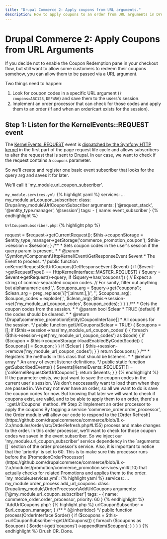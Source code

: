 ```yaml
---
title: "Drupal Commerce 2: Apply coupons from URL arguments."
description: How to apply coupons to an order from URL arguments in Drupal Commerce 2.
---
```


# Drupal Commerce 2: Apply Coupons from URL Arguments

If you decide not to enable the Coupon Redemption pane in your checkout flow, but still want to allow some customers to redeem their coupons somehow, you can allow them to be passed via a URL argument.

Two things need to happen:

1. Look for coupon codes in a specific URL argument (`?coupons=ABC123,DEF456`) and save them to the users's session.
2. Implement an order processor that can check for those codes and apply them to an order (if and when an order/cart exists for the session).

## Step 1: Listen for the KernelEvents::REQUEST event

The [KernelEvents::REQUEST](https://api.drupal.org/api/drupal/vendor!symfony!http-kernel!KernelEvents.php/constant/KernelEvents%3A%3AREQUEST/8.4.x) event is [dispatched by the Symfony HTTP kernel](https://api.drupal.org/api/drupal/vendor%21symfony%21http-kernel%21HttpKernel.php/function/HttpKernel%3A%3AhandleRaw/8.4.x) in the first part of the page request life cycle and allows subscribers to alter the request that is sent to Drupal.  In our case, we want to check if the request contains a `coupons` parameter.

So we'll create and register one basic event subscriber that looks for the query arg and saves it for later.

We'll call it 'my_module.url_coupon_subscriber'.

`my_module.services.yml`:
{% highlight yaml %}
services:
  ...
  my_module.url_coupon_subscriber:
    class: Drupal\my_module\UrlCouponSubscriber
    arguments: ['@request_stack', '@entity_type.manager', '@session']
    tags:
      - { name: event_subscriber }
{% endhighlight %}

`UrlCouponSubscriber.php`:
{% highlight php %}
<?php

namespace Drupal\my_module;

use Drupal\Core\Entity\EntityTypeManagerInterface;
use Symfony\Component\EventDispatcher\EventSubscriberInterface;
use Symfony\Component\HttpFoundation\Session\SessionInterface;
use Symfony\Component\HttpFoundation\RequestStack;
use Symfony\Component\HttpKernel\Event\GetResponseEvent;
use Symfony\Component\HttpKernel\HttpKernelInterface;
use Symfony\Component\HttpKernel\KernelEvents;

class UrlCouponSubscriber implements EventSubscriberInterface {

  /**
   * The current request.
   *
   * @var \Symfony\Component\HttpFoundation\Request
   */
  protected $request;

  /**
   * The session.
   *
   * @var \Symfony\Component\HttpFoundation\Session\SessionInterface
   */
  protected $session;

  /**
   * The coupon storage.
   *
   * @var \Drupal\commerce_promotion\CouponStorageInterface
   */
  protected $couponStorage;

  /**
   * Constructs a new UrlCouponSubscriber.
   *
   * @param \Symfony\Component\HttpFoundation\RequestStack $request
   *   The request stack.
   * @param \Drupal\Core\Entity\EntityTypeManagerInterface $entity_type_manager
   *   The entity type manager.
   * @param \Symfony\Component\HttpFoundation\Session\SessionInterface $session
   *   The session.
   *
   * @throws \Exception
   */
  public function __construct(RequestStack $request, EntityTypeManagerInterface $entity_type_manager, SessionInterface $session) {
    $this->request = $request->getCurrentRequest();
    $this->couponStorage = $entity_type_manager->getStorage('commerce_promotion_coupon');
    $this->session = $session;
  }

  /**
   * Sets coupon codes in the user's session if the query param is present.
   *
   * @param \Symfony\Component\HttpKernel\Event\GetResponseEvent $event
   *   The Event to process.
   */
  public function onKernelRequestSetUrlCoupons(GetResponseEvent $event) {
    if ($event->getRequestType() == HttpKernelInterface::MASTER_REQUEST) {
      $query = $event->getRequest()->query;
      if ($query->has('coupons')) {
        // Expect a string of comma-separated coupon codes.
        // For sanity, filter out anything but alphanumeric and ','.
        $coupons_arg = $query->get('coupons');
        $clean_arg = preg_replace('/[^[:alnum:],]/', '', $coupons_arg);
        $coupon_codes = explode(',', $clean_arg);
        $this->session->set('my_module_url_coupon_codes', $coupon_codes);
      }
    }
  }

  /**
   * Gets the coupon codes from the session.
   *
   * @param bool $clear
   *   TRUE (default) if the codes should be cleared.
   *
   * @return \Drupal\commerce_promotion\Entity\CouponInterface[]
   *   All coupons for the session.
   */
  public function getUrlCoupons($clear = TRUE) {
    $coupons = [];
    if ($this->session->has('my_module_url_coupon_codes')) {
      foreach ($this->session->get('my_module_url_coupon_codes') as $code) {
        if ($coupon = $this->couponStorage->loadEnabledByCode($code)) {
          $coupons[] = $coupon;
        }
      }
      if ($clear) {
        $this->session->remove('my_module_url_coupon_codes');
      }
    }

    return $coupons;
  }

  /**
   * Registers the methods in this class that should be listeners.
   *
   * @return array
   *   An array of event listener definitions.
   */
  public static function getSubscribedEvents() {
    $events[KernelEvents::REQUEST][] = ['onKernelRequestSetUrlCoupons'];

    return $events;
  }

}

{% endhighlight %}

If the parameter exists, we just want to save the coupon codes in the current user's session.  We don't neccessarily want to load them when they are passed in.  We may not ever have an order, so all we want to do is save the coupon codes for now.  But knowing that later we will want to check if coupons exist, are valid, and to be able to apply them to an order, there's a `::getUrlCoupons` method.

## Step 2: Implement an order processor to apply the coupons

By tagging a service 'commerce_order.order_processor', the Order module will allow our code to respond to the [Order Refresh](https://github.com/drupalcommerce/commerce/blob/8.x-2.x/modules/order/src/OrderRefresh.php#L155) process and make changes to the order.

In this order processor, we'll want to check for those coupon codes we saved in the event subscriber.  So we inject our 'my_module.url_coupon_subscriber' service dependency in the `arguments: []` section of the order processor's service.

Also, it is important to notice that the `priority` is set to 60.  This is to make sure this processor runs before the [PromotionOrderProcessor](https://github.com/drupalcommerce/commerce/blob/8.x-2.x/modules/promotion/commerce_promotion.services.yml#L10) that actually checks for related Promotions and applies them to the order.

`my_module.services.yml`:
{% highlight yaml %}
services:
  ...
  my_module.order_process.add_url_coupons:
      class: Drupal\my_module\OrderProcessor\AddUrlCoupons
      arguments: ['@my_module.url_coupon_subscriber']
      tags:
        - { name: commerce_order.order_processor, priority: 60 }
{% endhighlight %}

`AddUrlCoupons.php`:
{% highlight php %}
<?php

namespace Drupal\my_module\OrderProcessor;

use Drupal\commerce_order\Entity\OrderInterface;
use Drupal\commerce_order\OrderProcessorInterface;
use Drupal\my_module\UrlCouponManager;

/**
 * Applies any coupons present in the current session.
 *
 * @package my_module
 */
class AddUrlCoupons implements OrderProcessorInterface {

  /**
   * The url coupon manager.
   *
   * @var \Drupal\my_module\UrlCouponSubscriber
   */
  protected $urlCouponSubscriber;

  /**
   * SplitEventItems constructor.
   *
   * @param \Drupal\my_module\UrlCouponManager $url_coupon_manager
   */
  public function __construct(UrlCouponManager $url_coupon_manager) {
    $this->urlCouponSubscriber = $url_coupon_manager;
  }

  /**
   * {@inheritdoc}
   */
  public function process(OrderInterface $order) {
    if ($coupons = $this->urlCouponSubscriber->getUrlCoupons()) {
      foreach ($coupons as $coupon) {
        $order->get('coupons')->appendItem($coupon);
      }
    }
  }

}

{% endhighlight %}

Drush CR. Done.
